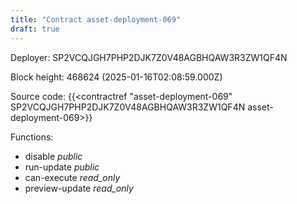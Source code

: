 ```yaml
---
title: "Contract asset-deployment-069"
draft: true
---
```

Deployer: SP2VCQJGH7PHP2DJK7Z0V48AGBHQAW3R3ZW1QF4N


 



Block height: 468624 (2025-01-16T02:08:59.000Z)

Source code: {{<contractref "asset-deployment-069" SP2VCQJGH7PHP2DJK7Z0V48AGBHQAW3R3ZW1QF4N asset-deployment-069>}}

Functions:

* disable _public_
* run-update _public_
* can-execute _read_only_
* preview-update _read_only_
